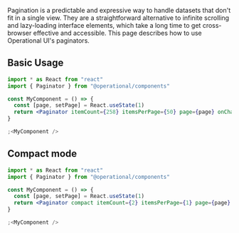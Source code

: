 Pagination is a predictable and expressive way to handle datasets that don't fit in a single view. They are a straightforward alternative to infinite scrolling and lazy-loading interface elements, which take a long time to get cross-browser effective and accessible. This page describes how to use Operational UI's paginators.

## Basic Usage

```jsx
import * as React from "react"
import { Paginator } from "@operational/components"

const MyComponent = () => {
  const [page, setPage] = React.useState(1)
  return <Paginator itemCount={258} itemsPerPage={50} page={page} onChange={setPage} />
}

;<MyComponent />
```

## Compact mode

```jsx
import * as React from "react"
import { Paginator } from "@operational/components"

const MyComponent = () => {
  const [page, setPage] = React.useState(1)
  return <Paginator compact itemCount={2} itemsPerPage={1} page={page} onChange={setPage} />
}

;<MyComponent />
```
